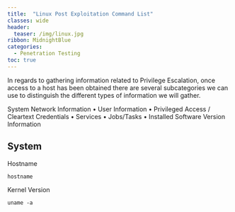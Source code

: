 ```yaml
---
title:  "Linux Post Exploitation Command List"
classes: wide
header:
  teaser: /img/linux.jpg
ribbon: MidnightBlue
categories:
  - Penetration Testing 
toc: true
---
```


In regards to gathering information related to Privilege Escalation,
once access to a host has been obtained there are several subcategories we can use to distinguish the different types of
information we will gather. 



 System 
 Network Information
• User Information
• Privileged Access / Cleartext Credentials
• Services
• Jobs/Tasks
• Installed Software Version Information


## System 

Hostname

`hostname`

 Kernel Version

`uname -a`
